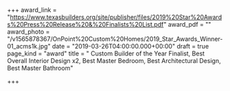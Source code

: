 +++
award_link = "https://www.texasbuilders.org/site/publisher/files/2019%20Star%20Awards%20Press%20Release%20&%20Finalists%20List.pdf"
award_pdf = ""
award_photo = "/v1565878367/OnPoint%20Custom%20Homes/2019_Star_Awards_Winner-01_acms1k.jpg"
date = "2019-03-26T04:00:00.000+00:00"
draft = true
page_kind = "award"
title = " Custom Builder of the Year Finalist, Best Overall Interior Design x2, Best Master Bedroom, Best Architectural Design, Best Master Bathroom"

+++
